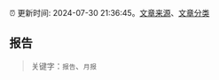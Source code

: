 :alarm_clock: 更新时间: 2024-07-30 21:36:45。[文章来源](/README.md)、[文章分类](/TAGS.md)

## 报告


> 关键字：`报告`、`月报`



